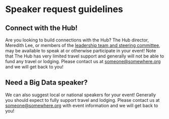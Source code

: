 # Speaker request guidelines

## Connect with the Hub!

Are you looking to build connections with the Hub?  The Hub director,
Meredith Lee, or members of the
[leadership team and steering committee](http://westbigdatahub.org/people/),
may be available to speak at or otherwise participate in your event!
Note that The Hub has very limited travel support and generally will
not be able to fund any travel or lodging.  Please contact us at
someone@somewhere.org and we will get back to you!

## Need a Big Data speaker?

We can also suggest local or national speakers for your event!
Generally you should expect to fully support travel and lodging.
Please contact us at someone@somewhere.org with event information and
we will get back to you!
